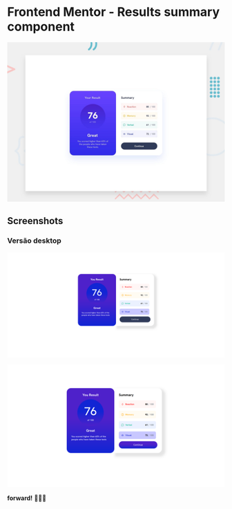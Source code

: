 # Frontend Mentor - Results summary component

![Design preview for the Results summary component coding challenge](./design/desktop-preview.jpg)

## Screenshots

### Versão desktop

![Imagem do projeto](./assets/images/printTela.png)

![Imagem do projeto](./assets/images/printTelaActive.png)

**forward!** 🚀🚀🚀
